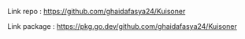 Link repo :
https://github.com/ghaidafasya24/Kuisoner

Link package :
https://pkg.go.dev/github.com/ghaidafasya24/Kuisoner
